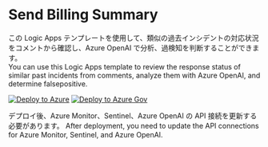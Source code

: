 # Send Billing Summary
この Logic Apps テンプレートを使用して、類似の過去インシデントの対応状況をコメントから確認し、Azure OpenAI で分析、過検知を判断することができます。  
You can use this Logic Apps template to review the response status of similar past incidents from comments, analyze them with Azure OpenAI, and determine falsepositive.


[![Deploy to Azure](https://aka.ms/deploytoazurebutton)](https://portal.azure.com/#create/Microsoft.Template/uri/https%3A%2F%2Fraw.githubusercontent.com%2Fkatsato-ms%2FMicrosoft%2Fmain%2FLogic%2520Apps%2FSend-BillingSummary%2Fazuredeploy.json)
[![Deploy to Azure Gov](https://aka.ms/deploytoazuregovbutton)](https://portal.azure.us/#create/Microsoft.Template/uri/https%3A%2F%2Fraw.githubusercontent.com%2Fkatsato-ms%2FMicrosoft%2Fmain%2FLogic%2520Apps%2FSend-BillingSummary%2Fazuredeploy.json)

デプロイ後、Azure Monitor、Sentinel、Azure OpenAI の API 接続を更新する必要があります。
After deployment, you need to update the API connections for Azure Monitor, Sentinel, and Azure OpenAI. 

